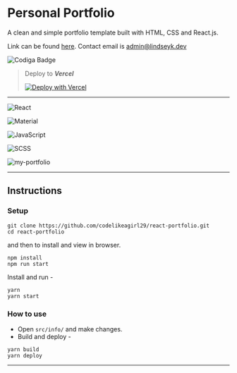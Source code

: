 # Personal Portfolio

A clean and simple portfolio template built with HTML, CSS and React.js.

Link can be found [here](https://react-portfolio-oy464r6f8-codelikeagirl29.vercel.app/).
Contact email is [admin@lindseyk.dev](mailto:admin@lindseyk.dev)

![Codiga Badge](https://api.codiga.io/project/35228/score/svg)

> Deploy to ***Vercel***
> 
> [![Deploy with Vercel](https://vercel.com/button)](https://vercel.com/new/clone?repository-url=https%3A%2F%2Fgithub.com%2FCodeLikeAGirl29%2Freact-portfolio)

---

![React](https://img.shields.io/badge/react-%2320232a.svg?style=for-the-badge&logo=react&logoColor=%2361DAFB)

![Material](https://camo.githubusercontent.com/f1ae97a491db2b9e6dcd605d5845e51019c05d2b42bcb22511f4b46f6cf9244e/68747470733a2f2f696d672e736869656c64732e696f2f7374617469632f76313f7374796c653d666f722d7468652d6261646765266d6573736167653d4d6174657269616c2b44657369676e26636f6c6f723d373537353735266c6f676f3d4d6174657269616c2b44657369676e266c6f676f436f6c6f723d464646464646266c6162656c3d)

![JavaScript](https://img.shields.io/badge/javascript-%23323330.svg?style=for-the-badge&logo=javascript&logoColor=%23F7DF1E)

![SCSS](https://camo.githubusercontent.com/7436ecde5696a856dd865d3fc81fa2612054f468e12fdb5d591e7a19a46fc9f7/68747470733a2f2f696d672e736869656c64732e696f2f7374617469632f76313f7374796c653d666f722d7468652d6261646765266d6573736167653d5361737326636f6c6f723d434336363939266c6f676f3d53617373266c6f676f436f6c6f723d464646464646266c6162656c3d)

![my-portfolio](https://res.cloudinary.com/codelikeagirl29/image/upload/v1663322475/projects/lindseyk-dev_bh5dqg.png)

---

## Instructions

### Setup

```shell
git clone https://github.com/codelikeagirl29/react-portfolio.git
cd react-portfolio
```
and then to install and view in browser.

```shell
npm install
npm run start
```

Install and run -

```shell
yarn
yarn start
```

### How to use

- Open `src/info/` and make changes.
- Build and deploy -

```shell
yarn build
yarn deploy
```
---
